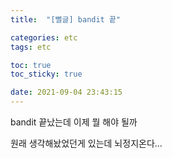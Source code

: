 ```yaml
---
title:  "[뻘글] bandit 끝"

categories: etc
tags: etc

toc: true
toc_sticky: true

date: 2021-09-04 23:43:15
---
```


bandit 끝났는데 이제 뭘 해야 될까

원래 생각해놨었던게 있는데 뇌정지온다...